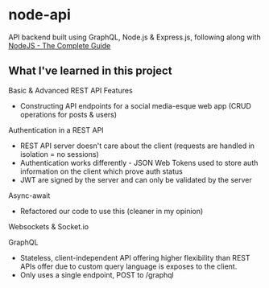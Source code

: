 # node-api

API backend built using GraphQL, Node.js & Express.js, following along with [NodeJS - The Complete Guide](https://www.udemy.com/course/nodejs-the-complete-guide/)

## What I've learned in this project

Basic & Advanced REST API Features

- Constructing API endpoints for a social media-esque web app (CRUD operations for posts & users)

Authentication in a REST API

- REST API server doesn't care about the client (requests are handled in isolation = no sessions)
- Authentication works differently - JSON Web Tokens used to store auth information on the client which prove auth status
- JWT are signed by the server and can only be validated by the server

Async-await

- Refactored our code to use this (cleaner in my opinion)

Websockets & Socket.io

GraphQL

- Stateless, client-independent API offering higher flexibility than REST APIs offer due to custom query language is exposes to the client.
- Only uses a single endpoint, POST to /graphql
